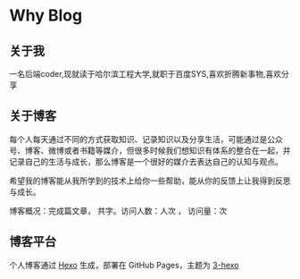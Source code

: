 # Why Blog
## 关于我
一名后端coder,现就读于哈尔滨工程大学,就职于百度SYS,喜欢折腾新事物,喜欢分享
## 关于博客
每个人每天通过不同的方式获取知识、记录知识以及分享生活，可能通过是公众号、博客、微博或者书籍等媒介，但很多时候我们想知识有体系的整合在一起，并记录自己的生活与成长，那么博客是一个很好的媒介去表达自己的认知与观点。   

希望我的博客能从我所学到的技术上给你一些帮助，能从你的反馈上让我得到反思与成长。  
  
博客概况：完成<code class="article_number"></code>篇文章， 共<code class="site_word_count"></code>字。访问人数：<code class="site_uv"></code>人次 ， 访问量：<code class="site_pv"></code>次

## 博客平台
个人博客通过 [Hexo](https://hexo.io/) 生成，部署在 GitHub Pages，主题为 [3-hexo](https://github.com/yelog/hexo-theme-3-hexo)

